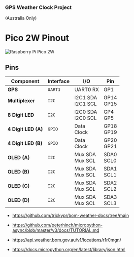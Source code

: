 ### GPS Weather Clock Project
(Australia Only)

# Pico 2W Pinout
![Raspberry Pi Pico 2W](https://www.raspberrypi.com/documentation/microcontrollers/images/pico2w-pinout.svg)

## Pins
| Component | Interface | I/O | Pin |
| --- | --- | --- | --- |
| **GPS** | `UART1` | UART0 RX | GP1 |
| **Multiplexer** | `I2C` | I2C1 SDA<br>I2C1 SCL | GP14<br>GP15 |
| **8 Digit LED** | `I2C` | I2C0 SDA<br>I2C0 SCL | GP4<br>GP5 |
| **4 Digit LED (A)** | `GPIO` | Data<br>Clock | GP18<br>GP19 |
| **4 Digit LED (B)** | `GPIO` | Data<br>Clock | GP20<br>GP21 |
| **OLED (A)** | `I2C` | Mux SDA<br>Mux SCL | SDA0<br>SCL0 |
| **OLED (B)** | `I2C` | Mux SDA<br>Mux SCL | SDA1<br>SCL1 |
| **OLED (C)** | `I2C` | Mux SDA<br>Mux SCL | SDA2<br>SCL2 |
| **OLED (D)** | `I2C` | Mux SDA<br>Mux SCL | SDA3<br>SCL3 |


 - https://github.com/trickypr/bom-weather-docs/tree/main
 - https://github.com/peterhinch/micropython-async/blob/master/v3/docs/TUTORIAL.md

 - https://api.weather.bom.gov.au/v1/locations/r1r0mgn/

 - https://docs.micropython.org/en/latest/library/json.html
 

